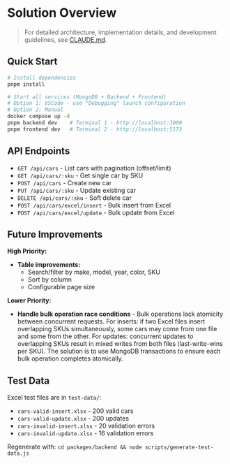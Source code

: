# Solution Overview

> For detailed architecture, implementation details, and development guidelines, see [CLAUDE.md](./CLAUDE.md).

## Quick Start

```bash
# Install dependencies
pnpm install

# Start all services (MongoDB + Backend + Frontend)
# Option 1: VSCode - use "Debugging" launch configuration
# Option 2: Manual
docker compose up -d
pnpm backend dev    # Terminal 1 - http://localhost:3000
pnpm frontend dev   # Terminal 2 - http://localhost:5173
```

## API Endpoints

- `GET /api/cars` - List cars with pagination (offset/limit)
- `GET /api/cars/:sku` - Get single car by SKU
- `POST /api/cars` - Create new car
- `PUT /api/cars/:sku` - Update existing car
- `DELETE /api/cars/:sku` - Soft delete car
- `POST /api/cars/excel/insert` - Bulk insert from Excel
- `POST /api/cars/excel/update` - Bulk update from Excel

## Future Improvements

**High Priority:**

- **Table improvements:**
  - Search/filter by make, model, year, color, SKU
  - Sort by column
  - Configurable page size

**Lower Priority:**

- **Handle bulk operation race conditions** - Bulk operations lack atomicity between concurrent requests. For inserts: if two Excel files insert overlapping SKUs simultaneously, some cars may come from one file and some from the other. For updates: concurrent updates to overlapping SKUs result in mixed writes from both files (last-write-wins per SKU). The solution is to use MongoDB transactions to ensure each bulk operation completes atomically.

## Test Data

Excel test files are in `test-data/`:

- `cars-valid-insert.xlsx` - 200 valid cars
- `cars-valid-update.xlsx` - 200 updates
- `cars-invalid-insert.xlsx` - 20 validation errors
- `cars-invalid-update.xlsx` - 16 validation errors

Regenerate with: `cd packages/backend && node scripts/generate-test-data.js`
